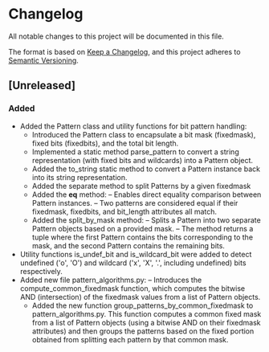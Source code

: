 # Changelog

All notable changes to this project will be documented in this file.

The format is based on [Keep a Changelog](https://keepachangelog.com/en/1.1.0/),
and this project adheres to [Semantic Versioning](https://semver.org/spec/v2.0.0.html).

## [Unreleased]

### Added
- Added the Pattern class and utility functions for bit pattern handling:
  - Introduced the Pattern class to encapsulate a bit mask (fixedmask), fixed bits (fixedbits), and the total bit length.
  - Implemented a static method parse_pattern to convert a string representation (with fixed bits and wildcards)
    into a Pattern object.
  - Added the to_string static method to convert a Pattern instance back into its string representation.
  - Added the separate method to split Patterns by a given fixedmask
  - Added the __eq__ method:
    – Enables direct equality comparison between Pattern instances.
    – Two patterns are considered equal if their fixedmask, fixedbits, and bit_length attributes all match.
  - Added the split_by_mask method:
     – Splits a Pattern into two separate Pattern objects based on a provided mask.
     – The method returns a tuple where the first Pattern contains the bits corresponding to the mask, and the second Pattern contains the remaining bits.
- Utility functions is_undef_bit and is_wildcard_bit were added to detect undefined ('o', 'O') and wildcard
  ('x', 'X', '.', including undefined) bits respectively.
- Added new file pattern_algorithms.py:
  – Introduces the compute_common_fixedmask function, which computes the bitwise AND (intersection) of the fixedmask values from a list of Pattern objects.
  - Added the new function group_patterns_by_common_fixedmask to pattern_algorithms.py. This function computes a common fixed mask from a list of Pattern objects (using a bitwise AND on their fixedmask attributes) and then groups the patterns based on the fixed portion obtained from splitting each pattern by that common mask.


